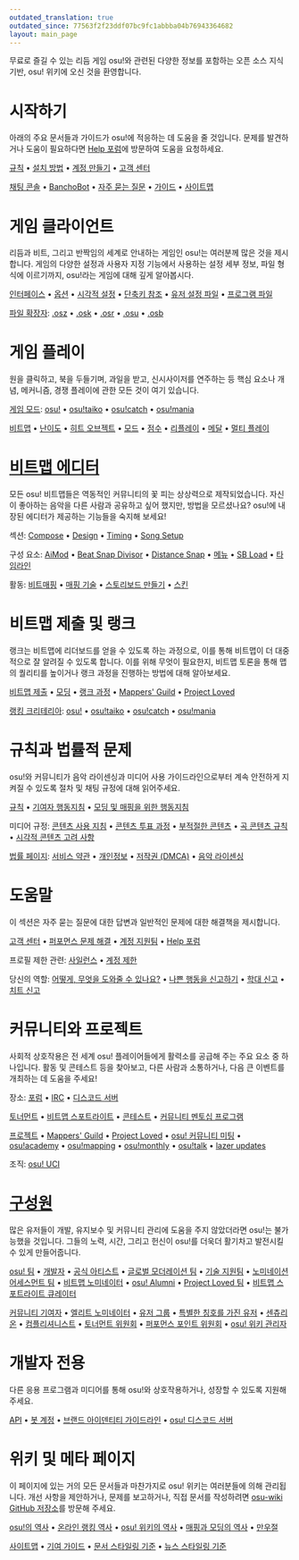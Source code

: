 ```yaml
---
outdated_translation: true
outdated_since: 77563f2f23ddf07bc9fc1abbba04b76943364682
layout: main_page
---
```


<div class="wiki-main-page__blurb">
무료로 즐길 수 있는 리듬 게임 osu!와 관련된 다양한 정보를 포함하는 오픈 소스 지식 기반, osu! 위키에 오신 것을 환영합니다.
</div>

<div class="wiki-main-page__panels">
<div class="wiki-main-page-panel wiki-main-page-panel--full">

# 시작하기

아래의 주요 문서들과 가이드가 osu!에 적응하는 데 도움을 줄 것입니다. 문제를 발견하거나 도움이 필요하다면 [Help 포럼](https://osu.ppy.sh/forum/5)에 방문하여 도움을 요청하세요.

[규칙](/wiki/Rules) • [설치 방법](/wiki/Client/Installation) • [계정 만들기](/wiki/Registration) • [고객 센터](/wiki/Help_centre)

[채팅 콘솔](/wiki/Client/Interface/Chat_console) • [BanchoBot](/wiki/BanchoBot) • [자주 묻는 질문](/wiki/FAQ) • [가이드](/wiki/Guides) • [사이트맵](/wiki/Sitemap)

</div>
<div class="wiki-main-page-panel">

# 게임 클라이언트

리듬과 비트, 그리고 반짝임의 세계로 안내하는 게임인 osu!는 여러분께 많은 것을 제시합니다. 게임의 다양한 설정과 사용자 지정 기능에서 사용하는 설정 세부 정보, 파일 형식에 이르기까지, osu!라는 게임에 대해 깊게 알아봅시다.

[인터페이스](/wiki/Client/Interface) • [옵션](/wiki/Client/Options) • [시각적 설정](/wiki/Client/Interface/Visual_settings) • [단축키 참조](/wiki/Client/Keyboard_shortcuts) • [유저 설정 파일](/wiki/Client/Program_files/User_configuration_file) • [프로그램 파일](/wiki/Client/Program_files)

[파일 확장자](/wiki/Client/File_formats): [.osz](/wiki/Client/File_formats/osz_(file_format)) • [.osk](/wiki/Client/File_formats/osk_(file_format)) • [.osr](/wiki/Client/File_formats/osr_(file_format)) • [.osu](/wiki/Client/File_formats/osu_(file_format)) • [.osb](/wiki/Client/File_formats/osb_(file_format))

</div>
<div class="wiki-main-page-panel">

# 게임 플레이

원을 클릭하고, 북을 두들기며, 과일을 받고, 신시사이저를 연주하는 등 핵심 요소나 개념, 메커니즘, 경쟁 플레이에 관한 모든 것이 여기 있습니다.

[게임 모드](/wiki/Game_mode): [osu!](/wiki/Game_mode/osu!) • [osu!taiko](/wiki/Game_mode/osu!taiko) • [osu!catch](/wiki/Game_mode/osu!catch) • [osu!mania](/wiki/Game_mode/osu!mania)

[비트맵](/wiki/Beatmap) • [난이도](/wiki/Beatmap/Difficulty) • [히트 오브젝트](/wiki/Gameplay/Hit_object) • [모드](/wiki/Gameplay/Game_modifier) • [점수](/wiki/Gameplay/Score) • [리플레이](/wiki/Gameplay/Replay) • [메달](/wiki/Medals) • [멀티 플레이](/wiki/Client/Interface/Multiplayer)

</div>
<div class="wiki-main-page-panel">

# [비트맵 에디터](/wiki/Client/Beatmap_editor)

모든 osu! 비트맵들은 역동적인 커뮤니티의 꽃 피는 상상력으로 제작되었습니다. 자신이 좋아하는 음악을 다른 사람과 공유하고 싶어 했지만, 방법을 모르셨나요? osu!에 내장된 에디터가 제공하는 기능들을 숙지해 보세요!

섹션: [Compose](/wiki/Client/Beatmap_editor/Compose) • [Design](/wiki/Client/Beatmap_editor/Design) • [Timing](/wiki/Client/Beatmap_editor/Timing) • [Song Setup](/wiki/Client/Beatmap_editor/Song_setup)

구성 요소: [AiMod](/wiki/Client/Beatmap_editor/AiMod) • [Beat Snap Divisor](/wiki/Client/Beatmap_editor/Beat_snap_divisor) • [Distance Snap](/wiki/Client/Beatmap_editor/Distance_snap) • [메뉴](/wiki/Client/Beatmap_editor/Menu) • [SB Load](/wiki/Client/Beatmap_editor/SB_load) • [타임라인](/wiki/Client/Beatmap_editor/Timelines)

활동: [비트매핑](/wiki/Beatmapping) • [매핑 기술](/wiki/Beatmapping/Mapping_techniques) • [스토리보드 만들기](/wiki/Storyboard#storyboarding) • [스킨](/wiki/Skinning)

</div>
<div class="wiki-main-page-panel">

# 비트맵 제출 및 랭크

랭크는 비트맵에 리더보드를 얻을 수 있도록 하는 과정으로, 이를 통해 비트맵이 더 대중적으로 잘 알려질 수 있도록 합니다. 이를 위해 무엇이 필요한지, 비트맵 토론을 통해 맵의 퀄리티를 높이거나 랭크 과정을 진행하는 방법에 대해 알아보세요.

[비트맵 제출](/wiki/Beatmapping/Beatmap_submission) • [모딩](/wiki/Modding) • [랭크 과정](/wiki/Beatmap_ranking_procedure) • [Mappers' Guild](/wiki/Community/Mappers_Guild) • [Project Loved](/wiki/Community/Project_Loved)

[랭킹 크리테리아](/wiki/Ranking_criteria): [osu!](/wiki/Ranking_criteria/osu!) • [osu!taiko](/wiki/Ranking_criteria/osu!taiko) • [osu!catch](/wiki/Ranking_criteria/osu!catch) • [osu!mania](/wiki/Ranking_criteria/osu!mania)

</div>
<div class="wiki-main-page-panel">

# 규칙과 법률적 문제

osu!와 커뮤니티가 음악 라이센싱과 미디어 사용 가이드라인으로부터 계속 안전하게 지켜질 수 있도록 절차 및 채팅 규정에 대해 읽어주세요.

[규칙](/wiki/Rules) • [기여자 행동지침](/wiki/Rules/Contributor_code_of_conduct) • [모딩 및 매핑을 위한 행동지침](/wiki/Rules/Code_of_conduct_for_modding_and_mapping)

미디어 규정: [콘텐츠 사용 지침](/wiki/Rules/Content_usage_guidelines) • [콘텐츠 투표 과정](/wiki/Rules/Content_voting_process) • [부적절한 콘텐츠](/wiki/Rules/Explicit_content) • [곡 콘텐츠 규칙](/wiki/Rules/Song_content_rules) • [시각적 콘텐츠 고려 사항](/wiki/Rules/Visual_content_considerations)

[법률 페이지](/wiki/Legal): [서비스 약관](/wiki/Legal/Terms) • [개인정보](/wiki/Legal/Privacy) • [저작권 (DMCA)](/wiki/Legal/Copyright) • [음악 라이센싱](/wiki/Legal/Music_licensing)

</div>
<div class="wiki-main-page-panel">

# 도움말

이 섹션은 자주 묻는 질문에 대한 답변과 일반적인 문제에 대한 해결책을 제시합니다.

[고객 센터](/wiki/Help_centre) • [퍼포먼스 문제 해결](/wiki/Performance_troubleshooting) • [계정 지원팀](/wiki/People/Account_support_team) • [Help 포럼](https://osu.ppy.sh/forum/5)

프로필 제한 관련: [사일런스](/wiki/Silence) • [계정 제한](/wiki/Help_centre/Account_restrictions)

당신의 역할: [어떻게, 무엇을 도와줄 수 있나요?](/wiki/Community/How_you_can_help!) • [나쁜 행동을 신고하기](/wiki/Reporting_bad_behaviour) • [학대 신고](/wiki/Reporting_bad_behaviour/Abuse) • [치트 신고](/wiki/Reporting_bad_behaviour/Handling_foul_play)

</div>
<div class="wiki-main-page-panel">

# 커뮤니티와 프로젝트

사회적 상호작용은 전 세계 osu! 플레이어들에게 활력소를 공급해 주는 주요 요소 중 하나입니다. 활동 및 콘테스트 등을 찾아보고, 다른 사람과 소통하거나, 다음 큰 이벤트를 개최하는 데 도움을 주세요!

장소: [포럼](/wiki/Community/Forum) • [IRC](/wiki/Community/Internet_Relay_Chat) • [디스코드 서버](/wiki/Community/Discord_servers)

[토너먼트](/wiki/Tournaments) • [비트맵 스포트라이트](/wiki/Beatmap_Spotlights) • [콘테스트](/wiki/Contests) • [커뮤니티 멘토십 프로그램](/wiki/Community/Community_Mentorship_Program)

[프로젝트](/wiki/Community/Projects) • [Mappers' Guild](/wiki/Community/Mappers_Guild) • [Project Loved](/wiki/Community/Project_Loved) • [osu! 커뮤니티 미팅](/wiki/Community/osu!_community_meetings) • [osu!academy](/wiki/Community/Video_series/osu!academy) • [osu!mapping](/wiki/Community/Video_series/osu!mapping) • [osu!monthly](/wiki/Community/osu!monthly) • [osu!talk](/wiki/Community/Video_series/osu!talk) • [lazer updates](/wiki/Community/Video_series/lazer_updates)

조직: [osu! UCI](/wiki/Community/Organisations/osu!_UCI)

</div>
<div class="wiki-main-page-panel">

# [구성원](/wiki/People)

많은 유저들이 개발, 유지보수 및 커뮤니티 관리에 도움을 주지 않았더라면 osu!는 불가능했을 것입니다. 그들의 노력, 시간, 그리고 헌신이 osu!를 더욱더 활기차고 발전시킬 수 있게 만들어줍니다.

[osu! 팀](/wiki/People/osu!_team) • [개발자](/wiki/People/Developers) • [공식 아티스트](/wiki/People/Featured_Artists) • [글로벌 모더레이션 팀](/wiki/People/Global_Moderation_Team) • [기술 지원팀](/wiki/People/Technical_Support_Team) • [노미네이션 어세스먼트 팀](/wiki/People/Nomination_Assessment_Team) • [비트맵 노미네이터](/wiki/People/Beatmap_Nominators) • [osu! Alumni](/wiki/People/osu!_Alumni) • [Project Loved 팀](/wiki/People/Project_Loved_Team) • [비트맵 스포트라이트 큐레이터](/wiki/People/Beatmap_Spotlight_Curators)

[커뮤니티 기여자](/wiki/People/Community_Contributors) • [엘리트 노미네이터](/wiki/People/Elite_Nominators) • [유저 그룹](/wiki/People/User_group) • [특별한 칭호를 가진 유저](/wiki/People/Users_with_unique_titles) • [센츄리온](/wiki/People/Centurions) • [컴플리셔니스트](/wiki/People/Completionists) • [토너먼트 위원회](/wiki/People/Tournament_Committee) • [퍼포먼스 포인트 위원회](/wiki/People/Performance_Points_Committee) • [osu! 위키 관리자](/wiki/People/osu!_wiki_maintainers)

</div>
<div class="wiki-main-page-panel">

# 개발자 전용

다른 응용 프로그램과 미디어를 통해 osu!와 상호작용하거나, 성장할 수 있도록 지원해 주세요.

[API](/wiki/osu!api) • [봇 계정](/wiki/Bot_account) • [브랜드 아이덴티티 가이드라인](/wiki/Brand_identity_guidelines) • [osu! 디스코드 서버](/wiki/Community/Discord_servers#official)

</div>
<div class="wiki-main-page-panel">

# 위키 및 메타 페이지

이 페이지에 있는 거의 모든 문서들과 마찬가지로 osu! 위키는 여러분들에 의해 관리됩니다. 개선 사항을 제안하거나, 문제를 보고하거나, 직접 문서를 작성하려면 [osu-wiki GitHub 저장소](https://github.com/ppy/osu-wiki)를 방문해 주세요.

[osu!의 역사](/wiki/History_of_osu!) • [온라인 랭킹 역사](/wiki/History_of_osu!/Online_rankings) • [osu! 위키의 역사](/wiki/History_of_osu!/osu!_wiki) • [매핑과 모딩의 역사](/wiki/History_of_osu!/Mapping_and_modding_timeline) • [만우절](/wiki/History_of_osu!/April_Fools)

[사이트맵](/wiki/Sitemap) • [기여 가이드](/wiki/osu!_wiki/Contribution_guide) • [문서 스타일링 기준](/wiki/Article_styling_criteria) • [뉴스 스타일링 기준](/wiki/News_styling_criteria)

</div>
</div>
